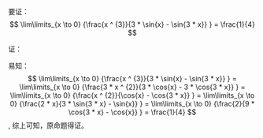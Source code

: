 要证： 
$$
\lim\limits_{x \to 0} {\frac{x ^ {3}}{3 * \sin{x} - \sin{3 * x}} } = \frac{1}{4}
$$

证：

易知：
$$
\lim\limits_{x \to 0} {\frac{x ^ {3}}{3 * \sin{x} - \sin{3 * x}} } = \lim\limits_{x \to 0} {\frac{3 * x ^ {2}}{3 * \cos{x} - 3 * \cos{3 * x}} } = \lim\limits_{x \to 0} {\frac{x ^ {2}}{\cos{x} - \cos{3 * x}} } = \lim\limits_{x \to 0} {\frac{2 * x}{3 * \sin{3 * x} - \sin{x}} } = \lim\limits_{x \to 0} {\frac{2}{9 * \cos{3 * x} - \cos{x}} } = \frac{1}{4}
$$
,
综上可知，原命题得证。